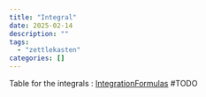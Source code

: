 ```yaml
---
title: "Integral"
date: 2025-02-14
description: ""
tags: 
  - "zettlekasten"
categories: []
---
```


Table for the integrals : [IntegrationFormulas](../UNI/y2/EDDE-DifferentialMaths/Tables/IntegrationFormulas.pdf)
#TODO 